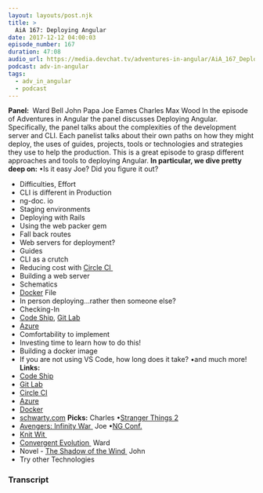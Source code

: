 ```yaml
---
layout: layouts/post.njk
title: >
  AiA 167: Deploying Angular
date: 2017-12-12 04:00:03
episode_number: 167
duration: 47:08
audio_url: https://media.devchat.tv/adventures-in-angular/AiA_167_Deploying_Angular.mp3
podcast: adv-in-angular
tags:
  - adv_in_angular
  - podcast
---
```


**Panel:&nbsp;** Ward Bell John Papa Joe Eames Charles Max Wood In the episode of Adventures in Angular the panel discusses Deploying Angular. Specifically, the panel talks about the complexities of the development server and CLI. Each panelist talks about their own paths on how they might deploy, the uses of guides, projects, tools or technologies and strategies they use to help the production. This is a great episode to grasp different approaches and tools to deploying Angular. **In particular, we dive pretty deep on:** •Is it easy Joe? Did you figure it out?

- Difficulties, Effort
- CLI is different in Production
- ng-doc. io
- Staging environments
- Deploying with Rails
- Using the web packer gem
- Fall back routes
- Web servers for deployment?
- Guides
- CLI as a crutch
- Reducing cost with [Circle CI&nbsp;](https://circleci.com)
- Building a web server
- Schematics
- [Docker](https://www.docker.com) File
- In person deploying…rather then someone else?
- Checking-In
- [Code Ship](https://codeship.com), [Git Lab](https://about.gitlab.com)
- [Azure](https://azure.microsoft.com/en-us/)
- Comfortability to implement
- Investing time to learn how to do this!
- Building a docker image
- If you are not using VS Code, how long does it take?
  •and much more! **Links:&nbsp;**
- [Code Ship](https://codeship.com)
- [Git Lab](https://about.gitlab.com)
- [Circle CI](https://circleci.com)
- [Azure](https://azure.microsoft.com/en-us/)
- [Docker](https://www.docker.com)
- [schwarty.com](http://schwarty.com)
  **Picks:** Charles •[Stranger Things 2](http://strangerthings.wikia.com/wiki/Stranger_Things/Season_2)
- [Avengers: Infinity War&nbsp;](https://www.youtube.com/watch?v=6ZfuNTqbHE8)
  Joe •[NG Conf.](https://www.ng-conf.org)
- [Knit Wit&nbsp;](https://boardgamegeek.com/boardgame/191982/knit-wit)
- [Convergent Evolution&nbsp;](https://www.youtube.com/watch?v=jl1tGiUiTtI)
  Ward
- Novel - [The Shadow of the Wind&nbsp;](https://www.amazon.com/Shadow-Wind-Carlos-Ruiz-Zaf%C3%B3n/dp/0143034901)
  John
- Try other Technologies

### Transcript

&nbsp;
